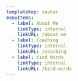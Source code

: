 ```yaml
---
templateKey: navbar
menuItems:
  - label: About Me
    linkType: internal
    linkURL: /about-me
  - label: Coaching
    linkType: internal
    linkURL: /coaching
  - label: Kind Words
    linkType: internal
    linkURL: /kind-words
---
```



